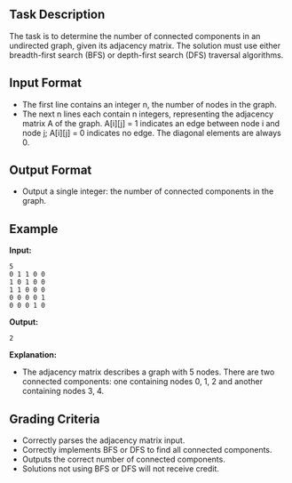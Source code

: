 ## Task Description

The task is to determine the number of connected components in an undirected graph, given its adjacency matrix. The solution must use either breadth-first search (BFS) or depth-first search (DFS) traversal algorithms.

## Input Format

- The first line contains an integer n, the number of nodes in the graph.
- The next n lines each contain n integers, representing the adjacency matrix A of the graph. A[i][j] = 1 indicates an edge between node i and node j; A[i][j] = 0 indicates no edge. The diagonal elements are always 0.

## Output Format

- Output a single integer: the number of connected components in the graph.

## Example

**Input:**
```
5
0 1 1 0 0
1 0 1 0 0
1 1 0 0 0
0 0 0 0 1
0 0 0 1 0
```

**Output:**
```
2
```

**Explanation:**
- The adjacency matrix describes a graph with 5 nodes. There are two connected components: one containing nodes 0, 1, 2 and another containing nodes 3, 4.

## Grading Criteria

* Correctly parses the adjacency matrix input.
* Correctly implements BFS or DFS to find all connected components.
* Outputs the correct number of connected components.
* Solutions not using BFS or DFS will not receive credit.
